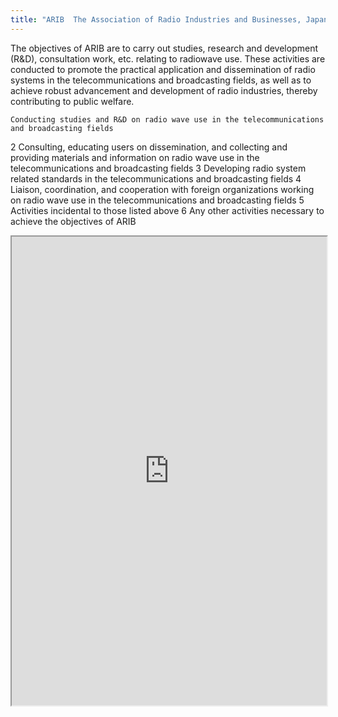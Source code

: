 ```yaml
---
title: "ARIB  The Association of Radio Industries and Businesses, Japan"
---
```


The objectives of ARIB are to carry out studies, research and development (R&D), consultation work, etc. relating to radiowave use. These activities are conducted to promote the practical application and dissemination of radio systems in the telecommunications and broadcasting fields, as well as to achieve robust advancement and development of radio industries, thereby contributing to public welfare.

	Conducting studies and R&D on radio wave use in the telecommunications and broadcasting fields
2	Consulting, educating users on dissemination, and collecting and providing materials and information on radio wave use in the telecommunications and
broadcasting fields
3	Developing radio system related standards in the telecommunications and broadcasting fields
4	Liaison, coordination, and cooperation with foreign organizations working on radio wave use in the telecommunications and broadcasting fields
5	Activities incidental to those listed above
6	Any other activities necessary to achieve the objectives of ARIB

<iframe height="750" width="100%" src="https://ewelton.github.io/ktest/wiki.html#ARIB%20%20The%20Association%20of%20Radio%20Industries%20and%20Businesses,%20Japan"></iframe>
